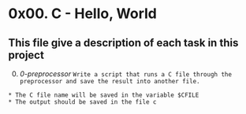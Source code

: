 # **0x00. C - Hello, World**

## **This file give a description of each task in this project**

0. *0-preprocessor*
`Write a script that runs a C file through the preprocessor and save the result into another file.`
~~~~
* The C file name will be saved in the variable $CFILE
* The output should be saved in the file c
~~~~

